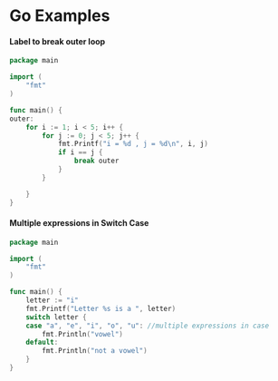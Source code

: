 
# Go Examples

#### Label to break outer loop

```go
package main

import (  
    "fmt"
)

func main() {  
outer:  
    for i := 1; i < 5; i++ {
        for j := 0; j < 5; j++ {
            fmt.Printf("i = %d , j = %d\n", i, j)
            if i == j {
                break outer
            }
        }

    }
}
```

#### Multiple expressions in Switch Case

```go
package main

import (  
    "fmt"
)

func main() {  
    letter := "i"
    fmt.Printf("Letter %s is a ", letter)
    switch letter {
    case "a", "e", "i", "o", "u": //multiple expressions in case
        fmt.Println("vowel")
    default:
        fmt.Println("not a vowel")
    }
}

```

